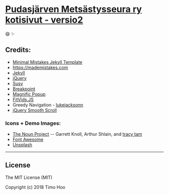 
# [Pudasjärven Metsästysseura ry kotisivut - versio2](https://timohoo.github.io/PMSry2/)

:smile:
:sparkles:

## Credits:

- [Minimal Mistakes Jekyll Template](https://mmistakes.github.io/minimal-mistakes/)
- <https://mademistakes.com>
- [Jekyll](http://jekyllrb.com/)
- [jQuery](http://jquery.com/)
- [Susy](http://susy.oddbird.net/)
- [Breakpoint](http://breakpoint-sass.com/)
- [Magnific Popup](http://dimsemenov.com/plugins/magnific-popup/)
- [FitVids.JS](http://fitvidsjs.com/)
- Greedy Navigation - [lukejacksonn](http://codepen.io/lukejacksonn/pen/PwmwWV)
- [jQuery Smooth Scroll](https://github.com/kswedberg/jquery-smooth-scroll)

### Icons + Demo Images:

- [The Noun Project](https://thenounproject.com) -- Garrett Knoll, Arthur Shlain, and [tracy tam](https://thenounproject.com/tracytam)
- [Font Awesome](http://fortawesome.github.io/Font-Awesome/)
- [Unsplash](https://unsplash.com/)

---

## License

The MIT License (MIT)

Copyright (c) 2018 Timo Hoo
